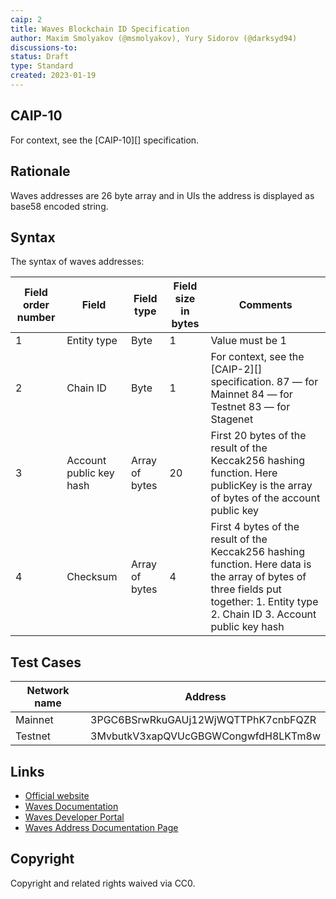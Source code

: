 ```yaml
---
caip: 2
title: Waves Blockchain ID Specification
author: Maxim Smolyakov (@msmolyakov), Yury Sidorov (@darksyd94)
discussions-to:
status: Draft
type: Standard
created: 2023-01-19
---
```


## CAIP-10

For context, see the [CAIP-10][] specification.

## Rationale

Waves addresses are 26 byte array and in UIs the address is displayed as base58 encoded string.

## Syntax

The syntax of waves addresses:

| Field order number | Field                   | Field type     | Field size in bytes | Comments                                                                                                                                                                             |
|--------------------|-------------------------|----------------|---------------------|--------------------------------------------------------------------------------------------------------------------------------------------------------------------------------------|
| 1                  | Entity type             | Byte           | 1                   | Value must be 1                                                                                                                                                                      |
| 2                  | Chain ID                | Byte           | 1                   | For context, see the [CAIP-2][] specification.  87 — for Mainnet 84 — for Testnet 83 — for Stagenet                                                                                  |
| 3                  | Account public key hash | Array of bytes | 20                  | First 20 bytes of the result of the Keccak256 hashing function. Here publicKey is the array of bytes of the account public key                                                       |
| 4                  | Checksum                | Array of bytes | 4                   | First 4 bytes of the result of the Keccak256 hashing function.  Here data is the array of bytes of three fields put together: 1. Entity type  2. Chain ID 3. Account public key hash |

## Test Cases

| Network name | Address                             |
|--------------|-------------------------------------|
| Mainnet      | 3PGC6BSrwRkuGAUj12WjWQTTPhK7cnbFQZR |
| Testnet      | 3MvbutkV3xapQVUcGBGWCongwfdH8LKTm8w |

## Links

- [Official website](https://waves.tech)
- [Waves Documentation](https://docs.waves.tech)
- [Waves Developer Portal](https://dev.waves.tech)
- [Waves Address Documentation Page](https://docs.waves.tech/en/blockchain/account/address)

## Copyright

Copyright and related rights waived via CC0.
